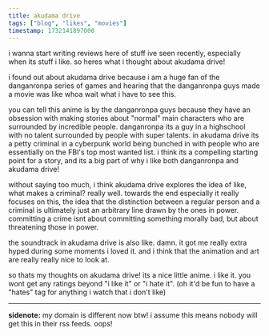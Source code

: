 ```yaml
---
title: akudama drive
tags: ["blog", "likes", "movies"]
timestamp: 1732141897000
---
```


i wanna start writing reviews here of stuff ive seen recently, especially when its stuff i like. so heres what i thought about akudama drive!

i found out about akudama drive because i am a huge fan of the danganronpa series of games and hearing that the danganronpa guys made a movie was like whoa wait what i have to see this.

you can tell this anime is by the danganronpa guys because they have an obsession with making stories about "normal" main characters who are surrounded by incredible people. danganronpa its a guy in a highschool with no talent surrounded by people with super talents. in akudama drive its a petty criminal in a cyberpunk world being bunched in with people who are essentially on the FBI's top most wanted list. i think its a compelling starting point for a story, and its a big part of why i like both danganronpa and akudama drive!

without saying too much, i think akudama drive explores the idea of like, what makes a criminal? really well. towards the end especially it really focuses on this, the idea that the distinction between a regular person and a criminal is ultimately just an arbitrary line drawn by the ones in power. committing a crime isnt about committing something morally bad, but about threatening those in power.

the soundtrack in akudama drive is also like. damn. it got me really extra hyped during some moments i loved it. and i think that the animation and art are really really nice to look at.

so thats my thoughts on akudama drive! its a nice little anime. i like it. you wont get any ratings beyond "i like it" or "i hate it". (oh it'd be fun to have a "hates" tag for anything i watch that i don't like)

---

**sidenote:** my domain is different now btw! i assume this means nobody will get this in their rss feeds. oops!